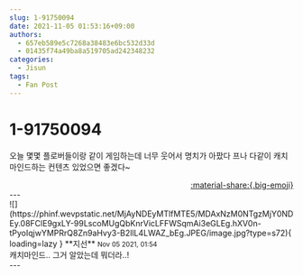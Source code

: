```yaml
---
slug: 1-91750094
date: 2021-11-05 01:53:16+09:00
authors:
  - 657eb589e5c7268a38483e6bc532d33d
  - 01435f74a49ba8a519705ad242348232
categories:
  - Jisun
tags:
  - Fan Post
---
```


# 1-91750094

<div class="post-container" markdown="1">
<div class="content-container md-sidebar__scrollwrap" markdown="1">

오늘 몇몇 플로버들이랑 같이 게임하는데 너무 웃어서 명치가 아팠다 프나 다같이 캐치마인드하는 컨텐츠 있었으면 좋겠다~

</div>
</div>

<div style="text-align: right;" markdown="1">
<a href="https://weverse.io/fromis9/fanpost/1-91750094" style="text-align: right;">:material-share:{.big-emoji}</a>
</div>
---

<div class="comments-container md-sidebar__scrollwrap" markdown="1">
<div class="comment" markdown="1">
<div class='id-container' markdown="1">
![](https://phinf.wevpstatic.net/MjAyNDEyMTlfMTE5/MDAxNzM0NTgzMjY0NDEy.08FClE9gxLY-99LscoMUgQbKnrVicLFFWSqmAi3eGLEg.hXV0n-tPyoIqjwYMPRrQ8Zn9aHvy3-B2llL4LWAZ_bEg.JPEG/image.jpg?type=s72){ loading=lazy }
**<span class="artist">지선</span>** <small>Nov 05 2021, 01:54</small><br>
</div>
<div class='comment-body' markdown="1">
캐치마인드.. 그거 알았는데 뭐더라..!
</div>
</div>
</div>
---
